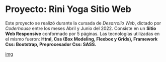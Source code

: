 # Proyecto: Rini Yoga Sitio Web

Este proyecto se realizó durante la cursada de *Desarrollo Web*, dictado por *Coderhouse* entre los meses Abril y Junio del 2022.
Consiste en un **Sitio Web Responsive** conformado por 5 páginas.
Las tecnologías utilizadas en el mismo fueron: **Html, Css (Box Modeling, Flexbox y Grids), Framework Css: Bootstrap, Preprocesador Css: SASS.**

[img](https://alesouz4.github.io/riniyoga/)
